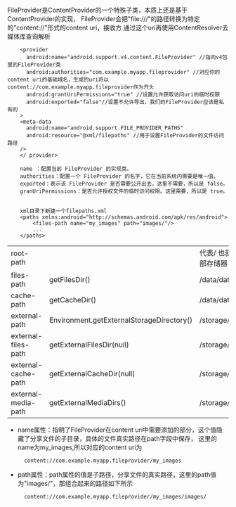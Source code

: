 #

FileProvider是ContentProvider的一个特殊子类，本质上还是基于ContentProvider的实现，
FileProvider会把"file:///"的路径转换为特定的"content://"形式的content uri，接收方
通过这个uri再使用ContentResolver去媒体库查询解析

```
    <provider     
      android:name="android.support.v4.content.FileProvider" //指向v4包里的FileProvider类
      android:authorities="com.example.myapp.fileprovider" //对应你的content uri的基础域名，生成的uri将以content://com.example.myapp.fileprovider作为开头
      android:grantUriPermissions="true" //设置允许获取访问uri的临时权限
      android:exported="false"//设置不允许导出，我们的FileProvider应该是私有的
    >            
    <meta-data
      android:name="android.support.FILE_PROVIDER_PATHS" 
      android:resource="@xml/filepaths" //用于设置FileProvider的文件访问路径
    />        
    </ provider> 
    
    name ：配置当前 FileProvider 的实现类。
    authorities：配置一个 FileProvider 的名字，它在当前系统内需要是唯一值。
    exported：表示该 FileProvider 是否需要公开出去，这里不需要，所以是 false。
    granUriPermissions：是否允许授权文件的临时访问权限。这里需要，所以是 true。

    
    xml目录下新建一个filepaths.xml
    <paths xmlns:android="http://schemas.android.com/apk/res/android"> 
        <files-path name="my_images" path="images/"/> 
        ...
    </paths>
```

|  |  |  |
| :---------| :---------| :-------- | 
|root-path                 |                                           |  代表/ 也就是Android设备的根目录,该目录下包含着手机内部存储器，外置SD卡等所有文件的目录 |
|files-path                | getFilesDir()                             | /data/data/com.xxxxx.xxx/files/ |
|cache-path                | getCacheDir()                             | /data/data/com.xxxxx.xxx/cache | 
|external-path             | Environment.getExternalStorageDirectory() | /storage/emulated/0 | 
|external-files-path       | getExternalFilesDir(null)                 | /storage/emulated/0/Android/data/com.xxx.xxx/files | 
|external-cache-path       | getExternalCacheDir(null)                 | /storage/emulated/0/Android/data/com.xxx.xxx/cache | 
|external-media-path       | getExternalMediaDirs()                    | /storage/emulated/0/Android/media/com.xxx.xxx | 


- name属性：指明了FileProvider在content uri中需要添加的部分，这个值隐藏了分享文件的子目录，具体的文件真实路径在path字段中保存，
  这里的name为my_images,所以对应的content uri为

        content://com.example.myapp.fileprovider/my_images
        
- path属性：path属性的值是子路径，分享文件的真实路径，这里的path值为"images/"，那组合起来的路径如下所示    
    
        content://com.example.myapp.fileprovider/my_images/images/ 